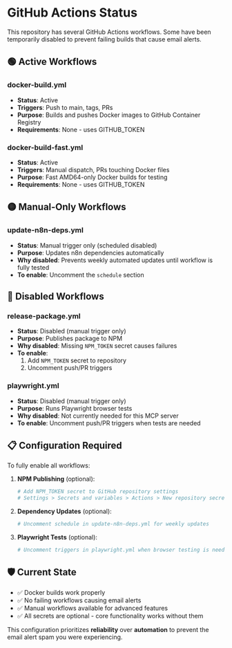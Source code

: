 # GitHub Actions Status

This repository has several GitHub Actions workflows. Some have been temporarily disabled to prevent failing builds that cause email alerts.

## 🟢 Active Workflows

### docker-build.yml
- **Status**: Active
- **Triggers**: Push to main, tags, PRs
- **Purpose**: Builds and pushes Docker images to GitHub Container Registry
- **Requirements**: None - uses GITHUB_TOKEN

### docker-build-fast.yml  
- **Status**: Active
- **Triggers**: Manual dispatch, PRs touching Docker files
- **Purpose**: Fast AMD64-only Docker builds for testing
- **Requirements**: None - uses GITHUB_TOKEN

## 🟡 Manual-Only Workflows

### update-n8n-deps.yml
- **Status**: Manual trigger only (scheduled disabled)
- **Purpose**: Updates n8n dependencies automatically
- **Why disabled**: Prevents weekly automated updates until workflow is fully tested
- **To enable**: Uncomment the `schedule` section

## 🔴 Disabled Workflows

### release-package.yml
- **Status**: Disabled (manual trigger only)
- **Purpose**: Publishes package to NPM
- **Why disabled**: Missing `NPM_TOKEN` secret causes failures
- **To enable**: 
  1. Add `NPM_TOKEN` secret to repository
  2. Uncomment push/PR triggers

### playwright.yml
- **Status**: Disabled (manual trigger only)  
- **Purpose**: Runs Playwright browser tests
- **Why disabled**: Not currently needed for this MCP server
- **To enable**: Uncomment push/PR triggers when tests are needed

## 📋 Configuration Required

To fully enable all workflows:

1. **NPM Publishing** (optional):
   ```bash
   # Add NPM_TOKEN secret to GitHub repository settings
   # Settings > Secrets and variables > Actions > New repository secret
   ```

2. **Dependency Updates** (optional):
   ```bash
   # Uncomment schedule in update-n8n-deps.yml for weekly updates
   ```

3. **Playwright Tests** (optional):
   ```bash
   # Uncomment triggers in playwright.yml when browser testing is needed
   ```

## 🛡️ Current State

- ✅ Docker builds work properly
- ✅ No failing workflows causing email alerts
- ✅ Manual workflows available for advanced features
- ✅ All secrets are optional - core functionality works without them

This configuration prioritizes **reliability** over **automation** to prevent the email alert spam you were experiencing.